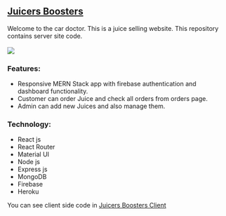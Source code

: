 ## [Juicers Boosters](https://juicers-boosters.web.app/)
Welcome to the car doctor. This is a juice selling website. This repository contains server site code.
<br/>
<br/>
<img src="https://i.ibb.co/54dQGmw/juicersboosters.png" />

### Features:
- Responsive MERN Stack app with firebase authentication and dashboard functionality.
- Customer can order Juice and check all orders from orders page.
-	Admin can add new Juices and also manage them.


### Technology:
- React js
- React Router
- Material UI
- Node js
- Express js
- MongoDB
- Firebase 
- Heroku


You can see client side code in [Juicers Boosters Client](https://github.com/MohammadForkan/juicers-boosters-client)
